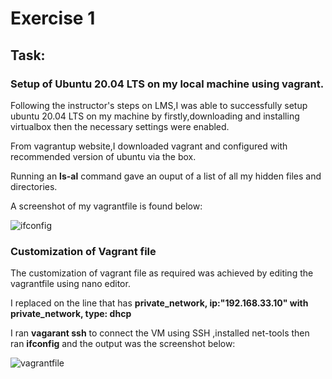 # Exercise 1

## Task:

### Setup of Ubuntu 20.04 LTS on my local machine using vagrant.


Following the instructor's steps on LMS,I was able to successfully setup ubuntu 20.04 LTS on my machine  by firstly,downloading and installing virtualbox then the necessary settings were enabled.

From vagrantup website,I downloaded vagrant and configured with recommended version of ubuntu via the box.

Running an **ls-al** command gave an ouput of a list of all my hidden files and directories.

A screenshot of my vagrantfile is found below:


![ifconfig]( )

### Customization of Vagrant file

The customization of vagrant file as required was achieved by editing the vagrantfile using nano editor.

I replaced on the line that has **private_network, ip:"192.168.33.10" with private_network, type: dhcp**

I ran **vagarant ssh** to connect the VM using SSH ,installed net-tools then ran **ifconfig** and the output was the screenshot below:

![vagrantfile]( )
